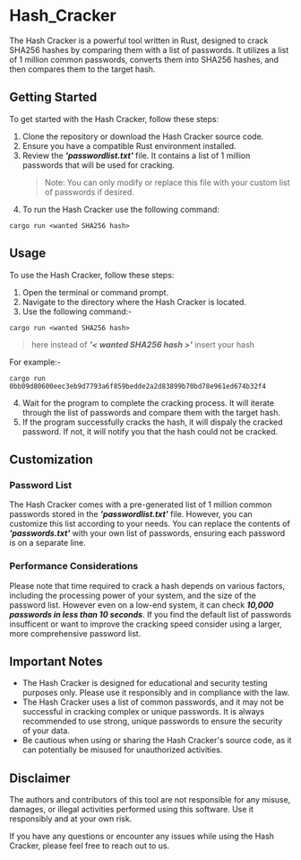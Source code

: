 # Hash_Cracker
The Hash Cracker is a powerful tool written in Rust, designed to crack SHA256 hashes by comparing them with a list of passwords. It utilizes a list of 1 million common passwords, converts them into SHA256 hashes, and then compares them to the target hash.

## Getting Started

To get started with the Hash Cracker, follow these steps:
1. Clone the repository or download the Hash Cracker source code.
2. Ensure you have a compatible Rust environment installed.
3. Review the ***'passwordlist.txt'*** file. It contains a list of 1 million passwords that will be used for cracking.
   > Note: You can only modify or replace this file with your custom list of passwords if desired.
4. To run the Hash Cracker use the following command:
```
cargo run <wanted SHA256 hash>
```

## Usage

To use the Hash Cracker, follow these steps:
1. Open the terminal or command prompt.
2. Navigate to the directory where the Hash Cracker is located.
3. Use the following command:- 
```
cargo run <wanted SHA256 hash>
```
> here instead of ***'< wanted SHA256 hash >'*** insert your hash

For example:-
```
cargo run 0bb09d80600eec3eb9d7793a6f859bedde2a2d83899b70bd78e961ed674b32f4
```
4. Wait for the program to complete the cracking process. It will iterate through the list  of passwords and compare them with the target hash.
5. If the program successfully cracks the hash, it will dispaly the cracked password. If not, it will notify you that the hash could not be cracked.

## Customization
### Password List
The Hash Cracker comes with a pre-generated list of 1 million common passwords stored in the ***'passwordlist.txt'*** file. However, you can customize this list according to your needs. You can replace the contents of ***'passwords.txt'*** with your own list of passwords, ensuring each password is on a separate line.

### Performance Considerations
Please note that time required to crack a hash depends on various factors, including the processing power of your system, and the size of the password list. However even on a low-end system, it can check ***10,000 passwords in less than 10 seconds***. If you find the default list of passwords insufficent or want to improve the cracking speed consider using a larger, more comprehensive password list.

## Important Notes
- The Hash Cracker is designed for educational and security testing purposes only. Please use it responsibly and in compliance with the law.
- The Hash Cracker uses a list of common passwords, and it may not be successful in cracking complex or unique passwords. It is always recommended to use strong, unique passwords to ensure the security of your data.
- Be cautious when using or sharing the Hash Cracker's source code, as it can potentially be misused for unauthorized activities.

## Disclaimer
The authors and contributors of this tool are not responsible for any misuse, damages, or illegal activities performed using this software. Use it responsibly and at your own risk.

If you have any questions or encounter any issues while using the Hash Cracker, please feel free to reach out to us.

